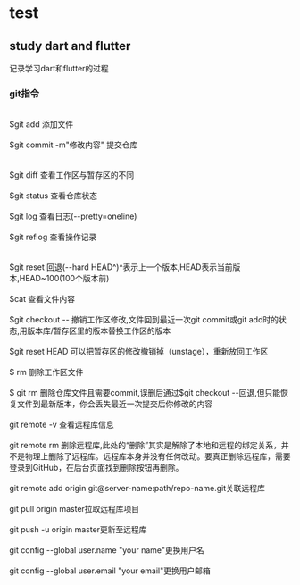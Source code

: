 # test
<h2>study dart and flutter</h2>
记录学习dart和flutter的过程
<h3>git指令</h3>
<br>$git add 添加文件</br>
<br>$git commit -m"修改内容" 提交仓库</br></br>
<br>$git diff 查看工作区与暂存区的不同</br>
<br>$git status 查看仓库状态</br>
<br>$git log 查看日志(--pretty=oneline)</br>
<br>$git reflog 查看操作记录</br></br>
<br>$git reset 回退(--hard HEAD^)^表示上一个版本,HEAD表示当前版本,HEAD~100(100个版本前)</br>
<br>$cat <filename> 查看文件内容</br>
<br>$git checkout -- <filename> 撤销工作区修改,文件回到最近一次git commit或git add时的状态,用版本库/暂存区里的版本替换工作区的版本</br>
<br>$git reset HEAD <file>可以把暂存区的修改撤销掉（unstage），重新放回工作区</br>
<br>$ rm <filename> 删除工作区文件</br>
<br>$ git rm <filename>删除仓库文件且需要commit,误删后通过$git checkout --<filename>回退,但只能恢复文件到最新版本，你会丢失最近一次提交后你修改的内容</br>
<br>git remote -v 查看远程库信息</br>
<br>git remote rm <name> 删除远程库,此处的“删除”其实是解除了本地和远程的绑定关系，并不是物理上删除了远程库。远程库本身并没有任何改动。要真正删除远程库，需要登录到GitHub，在后台页面找到删除按钮再删除。</br>
<br>git remote add origin git@server-name:path/repo-name.git关联远程库</br>
<br>git pull origin master拉取远程库项目</br>
<br>git push -u origin master更新至远程库</br>
<br>git config --global user.name "your name"更换用户名</br>
<br>git config --global user.email "your email"更换用户邮箱</br>
<br></br>
<br></br>
<br></br>
